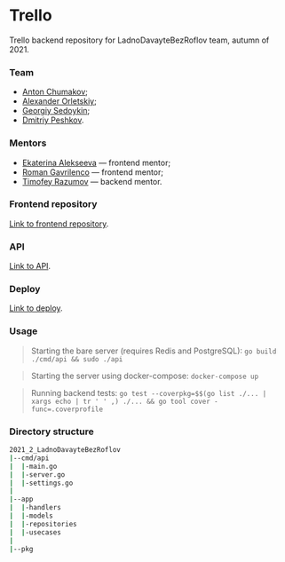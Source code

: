 # Trello

Trello backend repository for LadnoDavayteBezRoflov team, autumn of 2021.

### Team

* [Anton Chumakov](https://github.com/TonyBlock);
* [Alexander Orletskiy](https://github.com/Trollbump);
* [Georgiy Sedoykin](https://github.com/GeorgiyX);
* [Dmitriy Peshkov](https://github.com/DPeshkoff).

### Mentors

* [Ekaterina Alekseeva](https://github.com/yletamitlu) — frontend mentor;
* [Roman Gavrilenco](https://github.com/gavroman) — frontend mentor;
* [Timofey Razumov](https://github.com/TimRazumov) — backend mentor.

### Frontend repository
[Link to frontend repository](https://github.com/frontend-park-mail-ru/2021_2_LadnoDavayteBezRoflov).

### API
[Link to API](https://app.swaggerhub.com/apis/DPeshkoff/LadnoDavayteBezRoflov).

### Deploy
[Link to deploy](http://95.163.213.142).

### Usage

> Starting the bare server (requires Redis and PostgreSQL): `go build ./cmd/api && sudo ./api`

> Starting the server using docker-compose: `docker-compose up`

> Running backend tests: `go test --coverpkg=$$(go list ./... | xargs echo | tr ' ' ,) ./... && go tool cover -func=.coverprofile`

### Directory structure

```bash
2021_2_LadnoDavayteBezRoflov
|--cmd/api
|  |-main.go
|  |-server.go
|  |-settings.go
|
|--app
|  |-handlers
|  |-models
|  |-repositories
|  |-usecases
|
|--pkg
```
